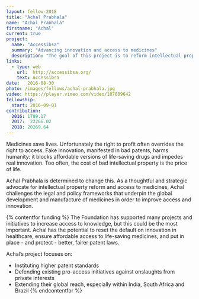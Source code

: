 ```yaml
---
layout: fellow-2018
title: "Achal Prabhala"
name: "Achal Prabhala"
firstname: "Achal"
current: true
project:
  name: "Accessibsa"
  summary: "Advancing innovation and access to medicines"
  description: "The goal of this project is to reform intellectual property frameworks in medicine to increase innovation and save more lives."
links:
  - type: web
    url:  http://accessibsa.org/
    text: Accessibsa
date:   2016-08-30
photo: /images/fellows/achal-prabhala.jpg
video: https://player.vimeo.com/video/187809642
fellowship:
  start: 2016-09-01
contribution:
  2016: 1789.17
  2017:  22266.02 
  2018: 20269.64
---
```

Medicines save lives. Unfortunately the right to profit often overrides the right to access. Fake innovation, manifested in bad patents, harms humanity: it blocks affordable versions of life-saving drugs and impedes real innovation. Too often, the cost of bad intellectual property is the price of life.

Achal Prabhala is determined to change this. As a thoughtful and strategic advocate for intellectual property reform and access to medicines, Achal challenges the legal and policy frameworks that underpin the global development and manufacture of medicines in order to improve access and innovation. 

{% contentfor funding %}
The Foundation has supported many projects and initiatives to increase access to knowledge, but this could be the most important. Achal has the potential to reset the default on innovation in healthcare, ensure affordable access to life-saving medicines, and put in place - and protect - better, fairer patent laws.

Achal’s project focuses on: 

- Instituting higher patent standards
- Defending existing pro-access initiatives against onslaughts from private interests
- Extending their global reach, especially within India, South Africa and Brazil
{% endcontentfor %}